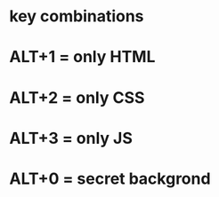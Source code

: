 # key combinations
# ALT+1 = only HTML
# ALT+2 = only CSS
# ALT+3 = only JS
# ALT+0 = secret backgrond

